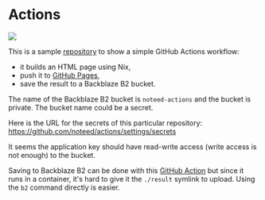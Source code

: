 # Actions

![](https://github.com/noteed/actions/workflows/deployment/badge.svg)

This is a sample [repository](https://github.com/noteed/actions) to show a
simple GitHub Actions workflow:

- it builds an HTML page using Nix,
- push it to [GitHub Pages](https://noteed.github.io/actions/),
- save the result to a Backblaze B2 bucket.

The name of the Backblaze B2 bucket is `noteed-actions` and the bucket is
private. The bucket name could be a secret.

Here is the URL for the secrets of this particular repository:
https://github.com/noteed/actions/settings/secrets

It seems the application key should have read-write access (write access is not
enough) to the bucket.

Saving to Backblaze B2 can be done with this [GitHub
Action](https://github.com/noteed/backblaze-b2-action) but since it runs in a
container, it's hard to give it the `./result` symlink to upload. Using the
`b2` command directly is easier.
